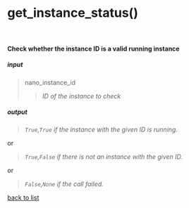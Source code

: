 # **get_instance_status()**
<br/>

#### Check whether the instance ID is a valid running instance
##### input
>nano_instance_id   
>>*ID of the instance to check*

##### output
>*`True`,`True` if the instance with the given ID is running.*   

or
>*`True`,`False` if there is not an instance with the given ID.*   

or
>*`False`,`None` if the call failed.*

[back to list](../Index.md)
